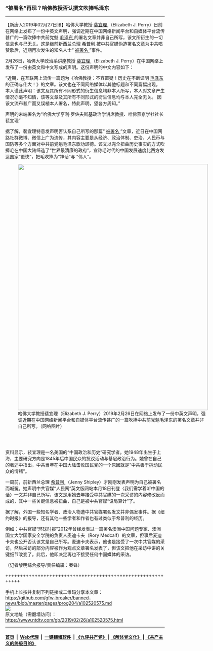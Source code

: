 ### “被署名”再现？哈佛教授否认撰文吹捧毛泽东
------------------------

<div class="post_content">
 <p>
  【新唐人2019年02月27日讯】哈佛大学教授
  <a href="https://www.ntdtv.com/gb/裴宜理.htm">
   裴宜理
  </a>
  （Elizabeth J. Perry）日前在网络上发布了一份中英文声明，强调近期在中国网络新闻平台和自媒体平台流传甚广的一篇吹捧中共前党魁
  <a href="https://www.ntdtv.com/gb/毛泽东.htm">
   毛泽东
  </a>
  的署名文章并非自己所写，该文所衍生的一切信息也与己无关。这是继前新西兰总理
  <a href="https://www.ntdtv.com/gb/希普利.htm">
   希普利
  </a>
  被中共官媒伪造署名文章为中共唱赞歌后，近期再次发生的知名人士“
  <a href="https://www.ntdtv.com/gb/被署名.htm">
   被署名
  </a>
  ”事件。
 </p>
 <p>
  2月26日，哈佛大学政治系讲座教授
  <a href="https://www.ntdtv.com/gb/裴宜理.htm">
   裴宜理
  </a>
  （Elizabeth J. Perry）在中国网络上发布了一份由英文和中文写成的声明。这份声明的中文内容如下：
 </p>
 <p>
  “近期，在互联网上流传一篇题为《哈佛教授：不容置疑！历史在不断证明
  <a href="https://www.ntdtv.com/gb/毛泽东.htm">
   毛泽东
  </a>
  的正确与伟大！》的文章。该文也在不同网络媒体以其他标题和不同篇幅出现。 本人谨此声明：该文及其所有不同形式的衍生信息均非本人所写，本人对文章产生情况亦毫不知情，该等文章及其所有不同形式的衍生信息均与本人完全无关。 因该文流布甚广而又误植本人署名，特此声明，望各方周知。”
 </p>
 <p>
  声明的末端署名为“哈佛大学亨利·罗佐夫斯基政治学讲席教授、哈佛燕京学社社长裴宜理”
 </p>
 <p>
  据了解，裴宜理特意发声明否认系自己所写的那篇“
  <a href="https://www.ntdtv.com/gb/被署名.htm">
   被署名
  </a>
  ”文章，近日在中国网路社群微博、微信上广为流传，其内容主要是从经济、政治体制、吏治、人民币与国防等多个方面对中共前党魁毛泽东歌功颂德。该文以完全扭曲历史事实的方式吹捧毛在中国大陆缔造了“世界最清廉的政府”，宣称毛时代的中国发展速度比西方发达国家“更快”，把毛吹捧为“神话”与 “伟人”。
 </p>
 <figure class="wp-caption alignnone" id="attachment_102520577" style="width: 600px">
  <img alt="" class="size-medium wp-image-102520577" height="776" src="https://www.ntdtv.com/assets/uploads/2019/02/ff20b4c2b27b6f4b7412be508d9aa856-600x776.jpg" width="600">
   <br/><figcaption class="wp-caption-text">
    哈佛大学教授裴宜理（Elizabeth J. Perry）2019年2月26日在网络上发布了一份中英文声明，强调近期在中国网络新闻平台和自媒体平台流传甚广的一篇吹捧中共前党魁毛泽东的署名文章并非自己所写。（网络图片）
   </figcaption><br/>
  </img>
 </figure><br/>
 <p>
  资料显示，裴宜理是一名美国的“中国政治和历史”研究学者。她1948年出生于上海，主要研究方向是1845年后中国民众的抗议活动与基层政治行为。她曾在自己的著述中指出，中共当年在中国大陆击败国民党的一个原因就是“中共善于挑动民众的情绪”。
 </p>
 <p>
  一周前，前新西兰总理
  <a href="https://www.ntdtv.com/gb/希普利.htm">
   希普利
  </a>
  （Jenny Shipley）才刚刚发表声明为自己被署名而喊冤。她声明中共官媒“人民网”英文版网站本月18日刊登〈我们需学着听中国的话〉一文并非自己所写，该文是用她去年接受中共官媒的一次采访的内容修改反而成的，其中一些关键信息被扭曲，自己是被中共官媒“设局算计”了。
 </p>
 <p>
  据了解，外国一些知名学者、政治人物遭中共官媒署名发文并非偶发事件。据《纽约时报》的报导，还有其他一些学者和作者也有过类似于希普利的经历。
 </p>
 <p>
  例如：中共官媒“环球时报”2012年曾经发表过一篇署名澳洲中国问题专家、澳洲国立大学国家安全学院的负责人麦迪卡夫（Rory Medcalf）的文章，但事后麦迪卡夫也公开否认该文是自己所写。麦迪卡夫表示，他也是接受了一次中共官媒的采访，然后采访的部分内容被作为观点文章署名发表了，但该文把他在采访中讲的关键细节改变了。此后，他即决定再也不接受任何中国媒体的采访。
 </p>
 <p>
  （记者黎明综合报导/责任编辑：秦锋）
 </p>
 <div class="single_ad">
 </div>
</div>

+++++++++++++++++++++++++++++++++++++++++++++++++++++++++++<br/><br/>
手机上长按并复制下列链接或二维码分享本文章：<br/>
https://github.com/gfw-breaker/banned-news/blob/master/pages/prog204/a102520575.md <br/>
<a href='https://github.com/gfw-breaker/banned-news/blob/master/pages/prog204/a102520575.md'><img src='https://github.com/gfw-breaker/banned-news/blob/master/pages/prog204/a102520575.md.png'/></a> <br/>
原文地址（需翻墙访问）：https://www.ntdtv.com/gb/2019/02/26/a102520575.html


------------------------
#### [首页](https://github.com/gfw-breaker/banned-news/blob/master/README.md) &nbsp;|&nbsp; [Web代理](https://github.com/labour-camp/helloworld) &nbsp;|&nbsp; [一键翻墙软件](https://github.com/gfw-breaker/nogfw/blob/master/README.md) &nbsp;| [《九评共产党》](https://github.com/gfw-breaker/9ping.md/blob/master/README.md#九评之一评共产党是什么) | [《解体党文化》](https://github.com/gfw-breaker/jtdwh.md/blob/master/README.md) | [《共产主义的终极目的》](https://github.com/gfw-breaker/gczydzjmd.md/blob/master/README.md)

